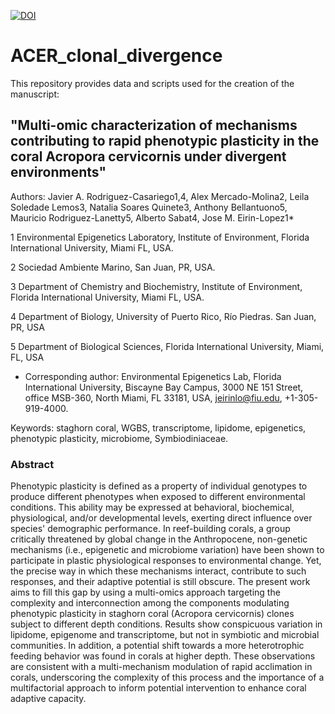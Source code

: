 
[![DOI](https://zenodo.org/badge/DOI/10.5281/zenodo.7661387.svg)](https://doi.org/10.5281/zenodo.7661387)

# ACER_clonal_divergence
 This repository provides data and scripts used for the creation of the manuscript: 
## "Multi-omic characterization of mechanisms contributing to rapid phenotypic plasticity in the coral Acropora cervicornis under divergent environments"

Authors: Javier A. Rodriguez-Casariego1,4, Alex Mercado-Molina2, Leila Soledade Lemos3, 
Natalia Soares Quinete3, Anthony Bellantuono5, Mauricio Rodriguez-Lanetty5, Alberto Sabat4, 
Jose M. Eirin-Lopez1* 

1 Environmental Epigenetics Laboratory, Institute of Environment, Florida International University, Miami FL, USA.
 
2 Sociedad Ambiente Marino, San Juan, PR, USA. 
 
3 Department of Chemistry and Biochemistry, Institute of Environment, Florida International University, Miami FL, USA. 
 
4 Department of Biology, University of Puerto Rico, Río Piedras. San Juan, PR, USA
 
5 Department of Biological Sciences, Florida International University, Miami, FL, USA

*   Corresponding   author:   Environmental   Epigenetics   Lab,   Florida   International   University,
Biscayne Bay Campus, 3000 NE 151 Street, office MSB-360, North Miami, FL 33181, USA,
jeirinlo@fiu.edu, +1-305-919-4000.
 
Keywords: staghorn coral, WGBS, transcriptome, lipidome, epigenetics, phenotypic plasticity, 
microbiome, Symbiodiniaceae. 

### Abstract
Phenotypic plasticity is defined as a property of individual genotypes to produce different
phenotypes when exposed to different environmental conditions. This ability may be expressed
at behavioral, biochemical, physiological, and/or developmental levels, exerting direct influence
over species' demographic performance. In reef-building corals, a group critically threatened by
global change in the Anthropocene, non-genetic mechanisms (i.e., epigenetic and microbiome
variation) have been shown to participate in plastic physiological responses to environmental
change. Yet, the precise way in which these mechanisms interact, contribute to such responses,
and their adaptive potential is still obscure. The present work aims to fill this gap by using a
multi-omics approach targeting the complexity and interconnection among the components
modulating phenotypic plasticity in staghorn coral (Acropora cervicornis) clones subject to
different depth conditions. Results show conspicuous variation in lipidome, epigenome and
transcriptome, but not in symbiotic and microbial communities. In addition, a potential shift
towards a more heterotrophic feeding behavior was found in corals at higher depth. These
observations are consistent with a multi-mechanism modulation of rapid acclimation in corals,
underscoring the complexity of this process and the importance of a multifactorial approach to
inform potential intervention to enhance coral adaptive capacity.
